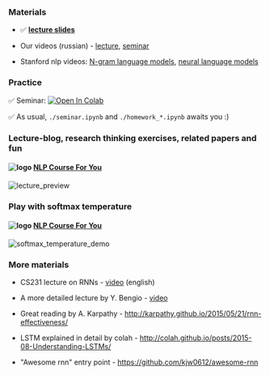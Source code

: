 
### Materials

- ✅ [__lecture slides__](https://drive.google.com/file/d/1wQ8VRiKLxfqAndLh3Djr1jIMixacznQF/view?usp=sharing)

- Our videos (russian) - [lecture](https://disk.yandex.ru/i/OVaReqW9-JXcpw), [seminar](https://disk.yandex.ru/i/MFBQTb01TMLzSA)
- Stanford nlp videos: [N-gram language models](https://archive.org/details/41IntroductionToNGramsStanfordNLPProfessorDanJurafskyChrisManning/), [neural language models](https://www.youtube.com/watch?v=Keqep_PKrY8)

### Practice

✅ Seminar: [![Open In Colab](https://colab.research.google.com/assets/colab-badge.svg)](https://colab.research.google.com/github/yandexdataschool/nlp_course/blob/2022/week03_lm/seminar.ipynb)

✅ As usual, `./seminar.ipynb` and `./homework_*.ipynb` awaits you :)

### Lecture-blog, research thinking exercises, related papers and fun

#### ![logo](../resources/course_logo.png) [NLP Course For You](https://lena-voita.github.io/nlp_course.html#preview_lang_models)

![lecture_preview](../resources/nlp2020_gifs/language_modeling.gif)

### Play with softmax temperature

#### ![logo](../resources/course_logo.png) [NLP Course For You](https://lena-voita.github.io/nlp_course/language_modeling.html#generation_strategies_temperature)

![softmax_temperature_demo](../resources/nlp2020_gifs/softmax_temperature.gif)

### More materials

- CS231 lecture on RNNs - [video](https://www.youtube.com/watch?v=iX5V1WpxxkY) (english)

- A more detailed lecture by Y. Bengio - [video](https://www.youtube.com/watch?v=xK-bzjIQkmM)
- Great reading by A. Karpathy - <http://karpathy.github.io/2015/05/21/rnn-effectiveness/>
- LSTM explained in detail by colah - <http://colah.github.io/posts/2015-08-Understanding-LSTMs/>
- "Awesome rnn" entry point - <https://github.com/kjw0612/awesome-rnn>
